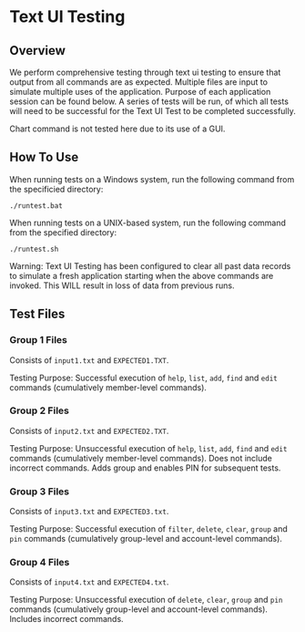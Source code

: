 # Text UI Testing

## Overview

We perform comprehensive testing through text ui testing to ensure that output from all commands are as expected. Multiple files are input to simulate multiple uses of the application. Purpose of each application session can be found below. A series of tests will be run, of which all tests will need to be successful for the Text UI Test to be completed successfully.

Chart command is not tested here due to its use of a GUI.

## How To Use

When running tests on a Windows system, run the following command from the specificied directory:
```
./runtest.bat
```

When running tests on a UNIX-based system, run the following command from the specified directory:
```
./runtest.sh
```

Warning: Text UI Testing has been configured to clear all past data records to simulate a fresh application starting when the above commands are invoked. This WILL result in loss of data from previous runs.

## Test Files

### Group 1 Files

Consists of `input1.txt` and `EXPECTED1.TXT`.

Testing Purpose: Successful execution of `help`, `list`, `add`, `find` and `edit` commands (cumulatively member-level commands).

### Group 2 Files

Consists of `input2.txt` and `EXPECTED2.TXT`.

Testing Purpose: Unsuccessful execution of `help`, `list`, `add`, `find` and `edit` commands (cumulatively member-level commands). Does not include incorrect commands. Adds group and enables PIN for subsequent tests.

### Group 3 Files

Consists of `input3.txt` and `EXPECTED3.txt`.

Testing Purpose: Successful execution of `filter`, `delete`, `clear`, `group` and `pin` commands (cumulatively group-level and account-level commands).

### Group 4 Files

Consists of `input4.txt` and `EXPECTED4.txt`.

Testing Purpose: Unsuccessful execution of `delete`, `clear`, `group` and `pin` commands (cumulatively group-level and account-level commands). Includes incorrect commands.
